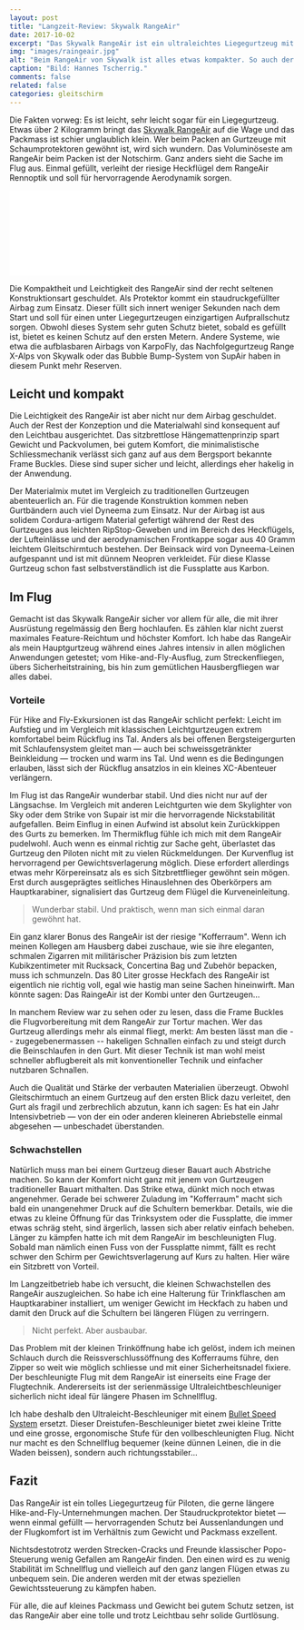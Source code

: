 ```yaml
---
layout: post
title: "Langzeit-Review: Skywalk RangeAir"
date: 2017-10-02
excerpt: "Das Skywalk RangeAir ist ein ultraleichtes Liegegurtzeug mit grossem Airbag und herausragender Aerodynamik. Doch hält die Leichtkonstruktion? Wir resümieren nach einem Jahr mit dem RangeAir."
img: "images/raingeair.jpg"
alt: "Beim RangeAir von Skywalk ist alles etwas kompakter. So auch der Packsack..."
caption: "Bild: Hannes Tscherrig."
comments: false
related: false
categories: gleitschirm
---
```


Die Fakten vorweg: Es ist leicht, sehr leicht sogar für ein Liegegurtzeug. Etwas über 2 Kilogramm bringt das [Skywalk RangeAir](https://skywalk.info/project/range-air/) auf die Wage und das Packmass ist schier unglaublich klein. Wer beim Packen an Gurtzeuge mit Schaumprotektoren gewöhnt ist, wird sich wundern. Das Voluminöseste am RangeAir beim Packen ist der Notschirm. Ganz anders sieht die Sache im Flug aus. Einmal gefüllt, verleiht der riesige Heckflügel dem RangeAir Rennoptik und soll für hervorragende Aerodynamik sorgen.

<div class="frame">
    <iframe class="lazy" src="/loader.gif" data-src='https://www.youtube.com/embed/iDr4_kfo0VE?rel=0&amp;controls=0&amp;showinfo=0&amp;start=50' frameborder="0" allowfullscreen></iframe>
</div>


Die Kompaktheit und Leichtigkeit des RangeAir sind der recht seltenen Konstruktionsart geschuldet. Als Protektor kommt ein staudruckgefüllter Airbag zum Einsatz. Dieser füllt sich innert weniger Sekunden nach dem Start und soll für einen unter Liegegurtzeugen einzigartigen Aufprallschutz sorgen. Obwohl dieses System sehr guten Schutz bietet, sobald es gefüllt ist, bietet es keinen Schutz auf den ersten Metern. Andere Systeme, wie etwa die aufblasbaren Airbags von KarpoFly, das Nachfolgegurtzeug Range X-Alps von Skywalk oder das Bubble Bump-System von SupAir haben in diesem Punkt mehr Reserven.

## Leicht und kompakt

Die Leichtigkeit des RangeAir ist aber nicht nur dem Airbag geschuldet. Auch der Rest der Konzeption und die Materialwahl sind konsequent auf den Leichtbau ausgerichtet. Das sitzbrettlose Hängemattenprinzip spart Gewicht und Packvolumen, bei gutem Komfort, die minimalistische Schliessmechanik verlässt sich ganz auf aus dem Bergsport bekannte Frame Buckles. Diese sind super sicher und leicht, allerdings eher hakelig in der Anwendung. 

Der Materialmix mutet im Vergleich zu traditionellen Gurtzeugen abenteuerlich an.
Für die tragende Konstruktion kommen neben Gurtbändern auch viel Dyneema zum Einsatz. Nur der Airbag ist aus solidem Cordura-artigem Material gefertigt während der Rest des Gurtzeuges aus leichten RipStop-Geweben und im Bereich des Heckflügels, der Lufteinlässe und der aerodynamischen Frontkappe sogar aus 40 Gramm leichtem Gleitschirmtuch bestehen. Der Beinsack wird von Dyneema-Leinen aufgespannt und ist mit dünnem Neopren verkleidet. Für diese Klasse Gurtzeug schon fast selbstverständlich ist die Fussplatte aus Karbon.

## Im Flug

Gemacht ist das Skywalk RangeAir sicher vor allem für alle, die mit ihrer Ausrüstung regelmässig den Berg hochlaufen. Es zählen klar nicht zuerst maximales Feature-Reichtum und höchster Komfort. Ich habe das RangeAir als mein Hauptgurtzeug während eines Jahres intensiv in allen möglichen Anwendungen getestet; vom Hike-and-Fly-Ausflug, zum Streckenfliegen, übers Sicherheitstraining, bis hin zum gemütlichen Hausbergfliegen war alles dabei.

### Vorteile

Für Hike and Fly-Exkursionen ist das RangeAir schlicht perfekt: Leicht im Aufstieg und im Vergleich mit klassischen Leichtgurtzeugen extrem komfortabel beim Rückflug ins Tal. Anders als bei offenen Bergsteigergurten mit Schlaufensystem gleitet man — auch bei schweissgetränkter Beinkleidung — trocken und warm ins Tal. Und wenn es die Bedingungen erlauben, lässt sich der Rückflug ansatzlos in ein kleines XC-Abenteuer verlängern.

Im Flug ist das RangeAir wunderbar stabil. Und dies nicht nur auf der Längsachse. Im Vergleich mit anderen Leichtgurten wie dem Skylighter von Sky oder dem Strike von Supair ist mir die hervorragende Nickstabilität aufgefallen. Beim Einflug in einen Aufwind ist absolut kein Zurückkippen des Gurts zu bemerken. Im Thermikflug fühle ich mich mit dem RangeAir pudelwohl. Auch wenn es einmal richtig zur Sache geht, überlastet das Gurtzeug den Piloten nicht mit zu vielen Rückmeldungen. Der Kurvenflug ist hervorragend per Gewichtsverlagerung möglich. Diese erfordert allerdings etwas mehr Körpereinsatz als es sich Sitzbrettflieger gewöhnt sein mögen. Erst durch ausgeprägtes seitliches Hinauslehnen des Oberkörpers am Hauptkarabiner, signalisiert das Gurtzeug dem Flügel die Kurveneinleitung.

> Wunderbar stabil. Und praktisch, wenn man sich einmal daran gewöhnt hat.

Ein ganz klarer Bonus des RangeAir ist der riesige "Kofferraum". Wenn ich meinen Kollegen am Hausberg dabei zuschaue, wie sie ihre eleganten, schmalen Zigarren mit militärischer Präzision bis zum letzten Kubikzentimeter mit Rucksack, Concertina Bag und Zubehör bepacken, muss ich schmunzeln. Das 80 Liter grosse Heckfach des RangeAir ist eigentlich nie richtig voll, egal wie hastig man seine Sachen hineinwirft. Man könnte sagen: Das RaingeAir ist der Kombi unter den Gurtzeugen…

In manchem Review war zu sehen oder zu lesen, dass die Frame Buckles die Flugvorbereitung mit dem RangeAir zur Tortur machen. Wer das Gurtzeug allerdings mehr als einmal fliegt, merkt: Am besten lässt man die -- zugegebenermassen -- hakeligen Schnallen einfach zu und steigt durch die Beinschlaufen in den Gurt. Mit dieser Technik ist man wohl meist schneller abflugbereit als mit konventioneller Technik und einfacher nutzbaren Schnallen.

Auch die Qualität und Stärke der verbauten Materialien überzeugt. Obwohl Gleitschirmtuch an einem Gurtzeug auf den ersten Blick dazu verleitet, den Gurt als fragil und zerbrechlich abzutun, kann ich sagen: Es hat ein Jahr Intensivbetrieb — von der ein oder anderen kleineren Abriebstelle einmal abgesehen — unbeschadet überstanden.

### Schwachstellen

Natürlich muss man bei einem Gurtzeug dieser Bauart auch Abstriche machen. So kann der Komfort nicht ganz mit jenem von Gurtzeugen traditioneller Bauart mithalten. Das Strike etwa, dünkt mich noch etwas angenehmer. Gerade bei schwerer Zuladung im "Kofferraum" macht sich bald ein unangenehmer Druck auf die Schultern bemerkbar. Details, wie die etwas zu kleine Öffnung für das Trinksystem oder die Fussplatte, die immer etwas schräg steht, sind ärgerlich, lassen sich aber relativ einfach beheben. Länger zu kämpfen hatte ich mit dem RangeAir im beschleunigten Flug. Sobald man nämlich einen Fuss von der Fussplatte nimmt, fällt es recht schwer den Schirm per Gewichtsverlagerung auf Kurs zu halten. Hier wäre ein Sitzbrett von Vorteil. 

Im Langzeitbetrieb habe ich versucht, die kleinen Schwachstellen des RangeAir auszugleichen. So habe ich eine Halterung für Trinkflaschen am Hauptkarabiner installiert, um weniger Gewicht im Heckfach zu haben und damit den Druck auf die Schultern bei längeren Flügen zu verringern.

> Nicht perfekt. Aber ausbaubar.

Das Problem mit der kleinen Trinköffnung habe ich gelöst, indem ich meinen Schlauch durch die Reissverschlussöffnung des Kofferraums führe, den Zipper so weit wie möglich schliesse und mit einer Sicherheitsnadel fixiere. Der beschleunigte Flug mit dem RangeAir ist einerseits eine Frage der Flugtechnik. Andererseits ist der serienmässige Ultraleichtbeschleuniger sicherlich nicht ideal für längere Phasen im Schnellflug. 

Ich habe deshalb den Ultraleicht-Beschleuniger mit einem [Bullet Speed System](http://www.bullet-speedbar.com/) ersetzt. Dieser Dreistufen-Beschleuniger bietet zwei kleine Tritte und eine grosse, ergonomische Stufe für den vollbeschleunigten Flug. Nicht nur macht es den Schnellflug bequemer (keine dünnen Leinen, die in die Waden beissen), sondern auch richtungsstabiler…

## Fazit

Das RangeAir ist ein tolles Liegegurtzeug für Piloten, die gerne längere Hike-and-Fly-Unternehmungen machen. Der Staudruckprotektor bietet — wenn einmal gefüllt — hervorragenden Schutz bei Aussenlandungen und der Flugkomfort ist im Verhältnis zum Gewicht und Packmass exzellent.

Nichtsdestotrotz werden Strecken-Cracks und Freunde klassischer Popo-Steuerung wenig Gefallen am RangeAir finden. Den einen wird es zu wenig Stabilität im Schnellflug und vielleich auf den ganz langen Flügen etwas zu unbequem sein. Die anderen werden mit der etwas speziellen Gewichtssteuerung zu kämpfen haben.

Für alle, die auf kleines Packmass und Gewicht bei gutem Schutz setzen, ist das RangeAir aber eine tolle und trotz Leichtbau sehr solide Gurtlösung.